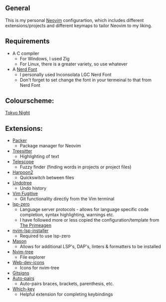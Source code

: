 ## General
This is my personal [Neovim](https://github.com/neovim/neovim) configurartion, which includes different extensions/projects and different keymaps to tailor Neovim to my liking.

## Requirements
  - A C compiler
    - For Windows, I used Zig
    - For Linux, there is a greater variety, so use whatever
  - A [Nerd Font](https://www.nerdfonts.com)
    - I personally used Inconsolata LGC Nerd Font
    - Don't forget to set change the font in your termeinal to that from Nerd Font

## Colourscheme: 
  [Tokyo Night](https://github.com/folke/tokyonight.nvim)

## Extensions:
  - [Packer](https://github.com/wbthomason/packer.nvim)
    - Package manager for Neovim
  - [Treesitter](https://github.com/nvim-treesitter/nvim-treesitter)
    - Highlighting of text
  - [Telescope](https://github.com/nvim-telescope/telescope.nvim)
    - Fuzzy finder (finding words in projects or project files)
  - [Harpoon2](https://github.com/ThePrimeagen/harpoon/tree/harpoon2)
    - Quickswitch between files
  - [Undotree](https://github.com/mbbill/undotree)
    - Undo history
  - [Vim Fugitive](https://github.com/tpope/vim-fugitive)
    - Git functionality directly from the Vim terminal
  - [lsp-zero](https://github.com/VonHeikemen/lsp-zero.nvim)
    - Language server protocols - allows for language specific code completion, syntax highlighting, warnings etc.
    - I have followed more or less copied the configuration/template from [The Primeagen](https://github.com/VonHeikemen/lsp-zero.nvim/blob/v3.x/doc/md/configuration-templates.md#primes-config)
  - [nvim-lsp-installer](https://github.com/williamboman/nvim-lsp-installer)
    - Required to use lsp-zero
  - [Mason](https://github.com/williamboman/mason.nvim)
    - Allows for additional LSP's, DAP's, linters & formatters to be installed 
  - [Nvim-tree](https://github.com/nvim-tree/nvim-tree.lua)
    - File explorer
  - [Web-dev-icons](https://github.com/nvim-tree/nvim-web-devicons)
    - Icons for nvim-tree
  - [Gitsigns](https://github.com/lewis6991/gitsigns.nvim)
  - [Auto-pairs](https://github.com/windwp/nvim-autopairs)
    - Auto-pairs braces, brackets, parenthesis, etc.
  - [Which-key](https://github.com/folke/which-key.nvim)
    - Helpful extension for completing keybindings

